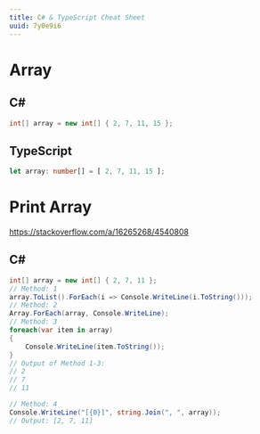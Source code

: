 ```yaml
---
title: C# & TypeScript Cheat Sheet
uuid: 7y0e9i6
---
```



# Array

## C#

```csharp
int[] array = new int[] { 2, 7, 11, 15 };
```

## TypeScript

```ts
let array: number[] = [ 2, 7, 11, 15 ];
```

# Print Array

https://stackoverflow.com/a/16265268/4540808

## C#

```csharp
int[] array = new int[] { 2, 7, 11 };
// Method: 1
array.ToList().ForEach(i => Console.WriteLine(i.ToString()));
// Method: 2
Array.ForEach(array, Console.WriteLine);
// Method: 3
foreach(var item in array)
{
    Console.WriteLine(item.ToString());
}
// Output of Method 1-3:
// 2
// 7
// 11

// Method: 4
Console.WriteLine("[{0}]", string.Join(", ", array));
// Output: [2, 7, 11]
```

